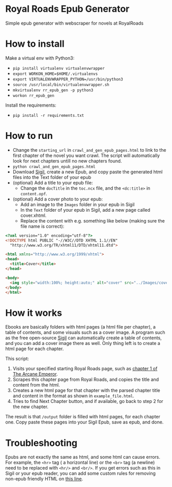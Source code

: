 # Royal Roads Epub Generator

Simple epub generator with webscraper for novels at RoyalRoads

# How to install

Make a virtual env with Python3:

- `pip install virtualenv virtualenvwrapper`
- `export WORKON_HOME=$HOME/.virtualenvs`
- `export VIRTUALENVWRAPPER_PYTHON=/usr/bin/python3`
- `source /usr/local/bin/virtualenvwrapper.sh`
- `mkvirtualenv rr_epub_gen -p python3`
- `workon rr_epub_gen`

Install the requirements:

- `pip install -r requirements.txt`

# How to run

- Change the `starting_url` in `crawl_and_gen_epub_pages.html` to link to the first chapter of the novel you want crawl. The script will automatically look for next chapters untill no new chapters found.
- `python crawl_and_gen_epub_pages.html`
- Download [Sigil](https://sigil-ebook.com/), create a new Epub, and copy paste the generated html files into the Text folder of your epub 
- (optional) Add a title to your epub file:
    - Change the `docTitle` in the `toc.ncx` file, and the `<dc:title>` in `content.opf`. 
- (optional) Add a cover photo to your epub:
    - Add an image to the `Images` folder in your epub in Sigil
    - In the `Text` folder of your epub in Sigil, add a new page called cover.xhtml. 
    - Replace the content with e.g. something like below (making sure the file name is correct):
```html
<?xml version="1.0" encoding="utf-8"?>
<!DOCTYPE html PUBLIC "-//W3C//DTD XHTML 1.1//EN"
  "http://www.w3.org/TR/xhtml11/DTD/xhtml11.dtd">

<html xmlns="http://www.w3.org/1999/xhtml">
<head>
  <title>Cover</title>
</head>

<body>
  <img style="width:100%; height:auto;" alt="cover" src="../Images/cover.png"/>
</body>
</html> 
```


# How it works

Ebooks are basically folders with html pages (a html file per chapter), a table of contents, and some visuals such as a cover image.
A program such as the free open-source [Sigil](https://sigil-ebook.com/) can automatically create a table of contents, and you can add a cover image there as well. Only thing left is to create a html page for each chapter.

This script:

1. Visits your specified starting Royal Roads page, such as [chapter 1 of The Arcane Emperor](https://www.royalroad.com/fiction/8463/the-arcane-emperor/chapter/94620/chapter-1-new-beginnings).
2. Scrapes this chapter page from Royal Roads, and copies the title and content from the html.
3. Creates a new html page for that chapter with the parsed chapter title and content in the format as shown in `example_file.html`.
4. Tries to find Next Chapter button, and if available, go back to step 2 for the new chapter.

The result is that `/output` folder is filled with html pages, for each chapter one. Copy paste these pages into your Sigil Epub, save as epub, and done.

# Troubleshooting
Epubs are not exactly the same as html, and some html can cause errors. For example, the `<hr>` tag ( a horizontal line) or the `<br>` tag (a newline) need to be replaced with `<hr/>` and `<br/>`. 
If you get errors such as this in Sigil or your epub reader, you can add some custom rules for removing non-epub friendly HTML on [this line](https://github.com/thaije/rr_epub_generator/blob/main/crawl_and_gen_epub_pages.py#L58).
